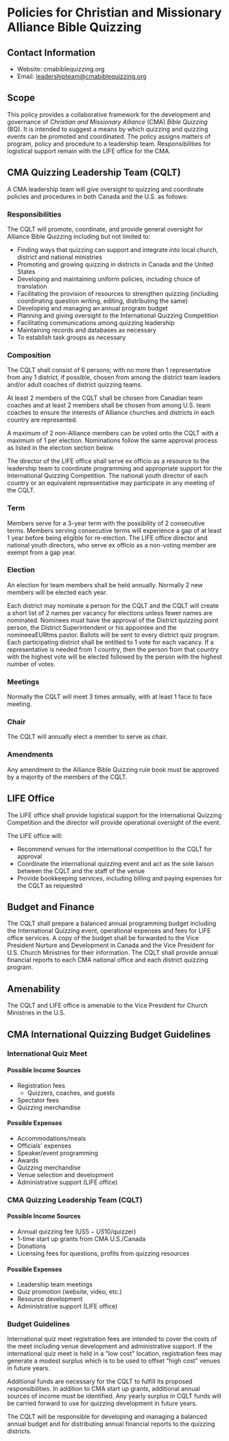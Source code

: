 # Policies for Christian and Missionary Alliance Bible Quizzing

## Contact Information

- Website: cmabiblequizzing.org
- Email: leadershipteam@cmabiblequizzing.org

## Scope

This policy provides a collaborative framework for the development and governance of *Christian and Missionary Alliance* (CMA) *Bible Quizzing* (BQ). It is intended to suggest a means by which quizzing and quizzing events can be promoted and coordinated. The policy assigns matters of program, policy and procedure to a leadership team. Responsibilities for logistical support remain with the LIFE office for the CMA.

## CMA Quizzing Leadership Team (CQLT)

A CMA leadership team will give oversight to quizzing and coordinate policies and procedures in both Canada and the U.S. as follows:

### Responsibilities

The CQLT will promote, coordinate, and provide general oversight for Alliance Bible Quizzing including but not limited to:

- Finding ways that quizzing can support and integrate into local church, district and national ministries
- Promoting and growing quizzing in districts in Canada and the United States
- Developing and maintaining uniform policies, including choice of translation
- Facilitating the provision of resources to strengthen quizzing (including coordinating question writing, editing, distributing the same)
- Developing and managing an annual program budget
- Planning and giving oversight to the International Quizzing Competition
- Facilitating communications among quizzing leadership
- Maintaining records and databases as necessary
- To establish task groups as necessary

### Composition

The CQLT shall consist of 6 persons; with no more than 1 representative from any 1 district, if possible, chosen from among the district team leaders and/or adult coaches of district quizzing teams.

At least 2 members of the CQLT shall be chosen from Canadian team coaches and at least 2 members shall be chosen from among U.S. team coaches to ensure the interests of Alliance churches and districts in each country are represented.

A maximum of 2 non-Alliance members can be voted onto the CQLT with a maximum of 1 per election. Nominations follow the same approval process as listed in the election section below.

The director of the LIFE office shall serve ex officio as a resource to the leadership team to coordinate programming and appropriate support for the International Quizzing Competition. The national youth director of each country or an equivalent representative may participate in any meeting of the CQLT.

### Term

Members serve for a 3-year term with the possibility of 2 consecutive terms. Members serving consecutive terms will experience a gap of at least 1 year before being eligible for re-election. The LIFE office director and national youth directors, who serve ex officio as a non-voting member are exempt from a gap year.

### Election

An election for team members shall be held annually. Normally 2 new members will be elected each year.

Each district may nominate a person for the CQLT and the CQLT will create a short list of 2 names per vacancy for elections unless fewer names are nominated. Nominees must have the approval of the District quizzing point person, the District Superintendent or his appointee and the nomineeaEURtms pastor. Ballots will be sent to every district quiz program. Each participating district shall be entitled to 1 vote for each vacancy. If a representative is needed from 1 country, then the person from that country with the highest vote will be elected followed by the person with the highest number of votes.

### Meetings

Normally the CQLT will meet 3 times annually, with at least 1 face to face meeting.

### Chair

The CQLT will annually elect a member to serve as chair.

### Amendments

Any amendment to the Alliance Bible Quizzing rule book must be approved by a majority of the members of the CQLT.

## LIFE Office

The LIFE office shall provide logistical support for the International Quizzing Competition and the director will provide operational oversight of the event.

The LIFE office will:

- Recommend venues for the international competition to the CQLT for approval
- Coordinate the international quizzing event and act as the sole liaison between the CQLT and the staff of the venue
- Provide bookkeeping services, including billing and paying expenses for the CQLT as requested

## Budget and Finance

The CQLT shall prepare a balanced annual programming budget including the International Quizzing event, operational expenses and fees for LIFE office services. A copy of the budget shall be forwarded to the Vice President Nurture and Development in Canada and the Vice President for U.S. Church Ministries for their information. The CQLT shall provide annual financial reports to each CMA national office and each district quizzing program.

## Amenability

The CQLT and LIFE office is amenable to the Vice President for Church Ministries in the U.S.

## CMA International Quizzing Budget Guidelines

### International Quiz Meet

#### Possible Income Sources

- Registration fees
     - Quizzers, coaches, and guests
- Spectator fees
- Quizzing merchandise

#### Possible Expenses

- Accommodations/meals
- Officials' expenses
- Speaker/event programming
- Awards
- Quizzing merchandise
- Venue selection and development
- Administrative support (LIFE office)

### CMA Quizzing Leadership Team (CQLT)

#### Possible Income Sources

- Annual quizzing fee (US$5-US$10/quizzer)
- 1-time start up grants from CMA U.S./Canada
- Donations
- Licensing fees for questions, profits from quizzing resources

#### Possible Expenses

- Leadership team meetings
- Quiz promotion (website, video, etc.)
- Resource development
- Administrative support (LIFE office)

### Budget Guidelines

International quiz meet registration fees are intended to cover the costs of the meet including venue development and administrative support. If the international quiz meet is held in a "low cost" location, registration fees may generate a modest surplus which is to be used to offset "high cost" venues in future years.

Additional funds are necessary for the CQLT to fulfill its proposed responsibilities. In addition to CMA start up grants, additional annual sources of income must be identified. Any yearly surplus in CQLT funds will be carried forward to use for quizzing development in future years.

The CQLT will be responsible for developing and managing a balanced annual budget and for distributing annual financial reports to the quizzing districts.
